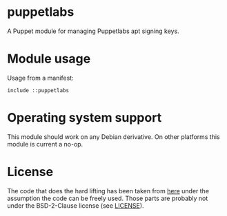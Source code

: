 # puppetlabs

A Puppet module for managing Puppetlabs apt signing keys.

# Module usage

Usage from a manifest:

    include ::puppetlabs

# Operating system support

This module should work on any Debian derivative. On other platforms this module 
is current a no-op.

# License

The code that does the hard lifting has been taken from 
[here](https://puppet.com/blog/updated-puppet-gpg-signing-key) under the 
assumption the code can be freely used. Those parts are probably not under the 
BSD-2-Clause license (see [LICENSE](LICENSE)).
